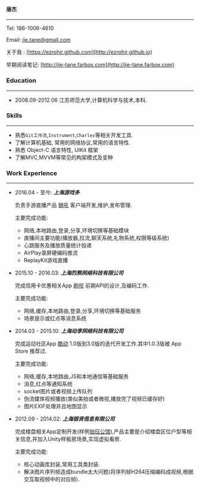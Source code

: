 #### 唐杰
-------------------------------------------------
Tel: 186-1006-4610

Email: jie.tane@gmail.com

关于我 : [https://ezrohir.github.com](http://ezrohir.github.io)

早期阅读笔记: [http://jie-tane.farbox.com](http://jie-tane.farbox.com)

### Education
---------------------------
+ 2008.09-2012.06 江苏师范大学,计算机科学与技术,本科.

### Skills
--------------------
+ 熟悉`Git工作流`,`Instrument`,`Charles`等相关开发工具.
+ 了解计算机基础, 常用的网络协议,常用的语言特性.
+ 熟悉 Object-C 语言特性, UIKit 框架
+ 了解MVC,MVVM等常见的构架模式及变种

### Work Experlence
------------------------
+ 2016.04 - 至今: ***上海游戏多***

	负责手游直播产品 [狮吼](https://itunes.apple.com/us/app/shi-hou-zhi-bo-re-men-shou/id1139133397?mt=8) 客户端开发,维护,发布管理.

	主要完成功能:
	+ 网络,本地路由,登录,分享,环境切换等基础模块
	+ 直播间主要功能(播放器,拉流,聊天系统,礼物系统,权限等级系统)
	+ 心跳服务及播放质量统计投递
	+ AirPlay录屏硬编码推流
	+ ReplayKit游戏直播


+ 2015.10 - 2016.03: ***上海烈熊网络科技有限公司***

	完成信用卡优惠相关App [刷呗](https://itunes.apple.com/cn/app/shua-bei-xin-yong-ka-guan/id1063024394?l=en&mt=8) 前期API的设计,及编码工作.

	主要完成功能:
	+ 网络,缓存,本地路由,登录,分享,环境切换等基础服务
	+ 场景提示或红点等消息系统


+ 2014.03 - 2015.10: ***上海动享网络科技有限公司***

	完成运动社区App [酷动](https://itunes.apple.com/cn/app/ku-dong-hu-wai-ji-xian-yun/id897489848?mt=8) 1.0版到3.0版的迭代开发工作.其中1.0.3版被 App Store 推荐过.

	主要完成功能:
	+ 网络,缓存,本地路由,JS和本地通信等基础服务
	+ 消息,红点等通知系统
	+ socket图片或者视频上传队列
	+ 伪流媒体视频播放(类似美拍或者微视,播放完了视频已缓存好)
	+ 图片EXIF处理并且地图显示


+ 2012.09 - 2014.02:  ***上海银贤信息有限公司***

	完成楼盘相关App定制开发(样例[铂珏公馆](https://itunes.apple.com/cn/app/bo-jue-gong-guan/id802814669?mt=8)),产品主要是介绍楼盘区位户型等相关信息,并加入Unity样板房场景,实现虚拟看房.

	主要完成功能:
	+ 核心动画库封装,常用工具类封装.
	+ 解决图片序列帧造成bundle太大问题(将序列帧H264压缩编码成视频,根据交互取视频中的对应帧).
